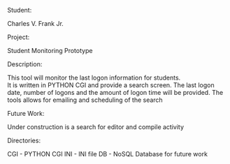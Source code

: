 Student:

Charles V. Frank Jr.

Project:

Student Monitoring Prototype

Description:

This tool will monitor the last logon information for students.  
It is written in PYTHON CGI and provide a search screen.
The last logon date, number of logons and the amount of logon time will be provided.
The tools allows for emailing and scheduling of the search

Future Work:

Under construction is a search for editor and compile activity 

Directories:

CGI - PYTHON CGI
INI - INI file
DB - NoSQL Database for future work
